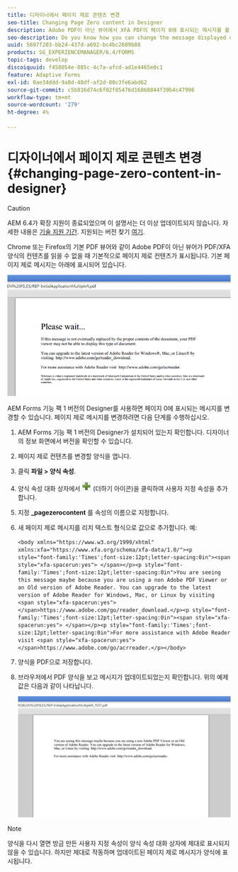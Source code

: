 ```yaml
---
title: 디자이너에서 페이지 제로 콘텐츠 변경
seo-title: Changing Page Zero content in Designer
description: Adobe PDF이 아닌 뷰어에서 XFA PDF의 페이지 0에 표시되는 메시지를 볼 때 어떻게 변경할 수 있는지 알고 있습니까?
seo-description: Do you know how you can change the message displayed on Page Zero of an XFA PDF when viewing it in a non-Adobe PDF viewer?
uuid: 5697f203-bb24-437d-a692-bc4bc2609b88
products: SG_EXPERIENCEMANAGER/6.4/FORMS
topic-tags: develop
discoiquuid: f458054e-885c-4c7a-afcd-ad1e4465e0c1
feature: Adaptive Forms
exl-id: 0ae34ddd-9a8d-48df-af2d-80c3fe6abd62
source-git-commit: c5b816d74c6f02f85476d16868844f39b4c47996
workflow-type: tm+mt
source-wordcount: '279'
ht-degree: 4%

---
```


# 디자이너에서 페이지 제로 콘텐츠 변경 {#changing-page-zero-content-in-designer}

>[!CAUTION]
>
>AEM 6.4가 확장 지원이 종료되었으며 이 설명서는 더 이상 업데이트되지 않습니다. 자세한 내용은 [기술 지원 기간](https://helpx.adobe.com/kr/support/programs/eol-matrix.html). 지원되는 버전 찾기 [여기](https://experienceleague.adobe.com/docs/).

Chrome 또는 Firefox의 기본 PDF 뷰어와 같이 Adobe PDF이 아닌 뷰어가 PDF/XFA 양식의 컨텐츠를 읽을 수 없을 때 기본적으로 페이지 제로 컨텐츠가 표시됩니다. 기본 페이지 제로 메시지는 아래에 표시되어 있습니다.

![defaultpage0message](assets/defaultpage0message.png)

AEM Forms 기능 팩 1 버전의 Designer를 사용하면 페이지 0에 표시되는 메시지를 변경할 수 있습니다. 페이지 제로 메시지를 변경하려면 다음 단계를 수행하십시오.

1. AEM Forms 기능 팩 1 버전의 Designer가 설치되어 있는지 확인합니다. 디자이너의 정보 화면에서 버전을 확인할 수 있습니다.

1. 페이지 제로 컨텐츠를 변경할 양식을 엽니다.

1. 클릭 **파일 > 양식 속성**.

1. 양식 속성 대화 상자에서 ![plus](assets/plus.png) (더하기 아이콘)을 클릭하여 사용자 지정 속성을 추가합니다.

1. 지정 **_pagezerocontent** 를 속성의 이름으로 지정합니다.
1. 새 페이지 제로 메시지를 리치 텍스트 형식으로 값으로 추가합니다. 예:

   `<body xmlns="https://www.w3.org/1999/xhtml" xmlns:xfa="https://www.xfa.org/schema/xfa-data/1.0/"><p style="font-family:'Times';font-size:12pt;letter-spacing:0in"><span style="xfa-spacerun:yes"> </span></p><p style="font-family:'Times';font-size:12pt;letter-spacing:0in">You are seeing this message maybe because you are using a non Adobe PDF Viewer or an Old version of Adobe Reader. You can upgrade to the latest version of Adobe Reader for Windows, Mac, or Linux by visiting <span style="xfa-spacerun:yes"> </span>https://www.adobe.com/go/reader_download.</p><p style="font-family:'Times';font-size:12pt;letter-spacing:0in"><span style="xfa-spacerun:yes"> </span></p><p style="font-family:'Times';font-size:12pt;letter-spacing:0in">For more assistance with Adobe Reader visit <span style="xfa-spacerun:yes"> </span>https://www.adobe.com/go/acrreader.</p></body>`

1. 양식을 PDF으로 저장합니다.

1. 브라우저에서 PDF 양식을 보고 메시지가 업데이트되었는지 확인합니다. 위의 예제 값은 다음과 같이 나타납니다.

   ![changedmessage](assets/changedmessage.png)

>[!NOTE]
>
>양식을 다시 열면 방금 만든 사용자 지정 속성이 양식 속성 대화 상자에 제대로 표시되지 않을 수 있습니다. 하지만 제대로 작동하며 업데이트된 페이지 제로 메시지가 양식에 표시됩니다.
